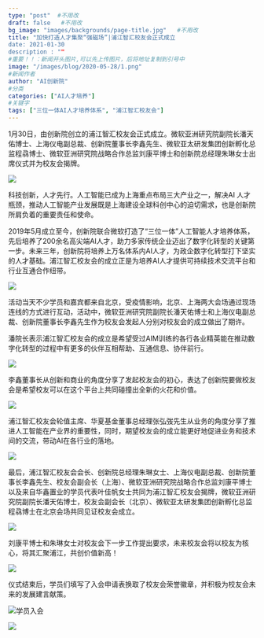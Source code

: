 ```yaml
---
type: "post"  #不用改
draft: false   #不用改
bg_image: "images/backgrounds/page-title.jpg"   #不用改
title: "加快打造人才集聚“强磁场”|浦江智汇校友会正式成立
date: 2021-01-30
description : ""
#重要！！：新闻开头图片,可以先上传图片，后将地址复制到引号中
image: "/images/blog/2020-05-28/1.png"
#新闻作者
author: "AI创新院"
#分类
categories: ["AI人才培养"]
#关键字
tags: ["三位一体AI人才培养体系", "浦江智汇校友会"]
---
```





1月30日，由创新院创立的浦江智汇校友会正式成立。微软亚洲研究院副院长潘天佑博士、上海仪电副总裁、创新院董事长李鑫先生、微软亚太研发集团创新孵化总监程骉博士、微软亚洲研究院战略合作总监刘康平博士和创新院总经理朱琳女士出席仪式并为校友会揭牌。

![](https://www.shaiic.com/picture/1612837190255.JPG)

科技创新，人才先行。人工智能已成为上海重点布局三大产业之一，解决AI 人才瓶颈，推动人工智能产业发展既是上海建设全球科创中心的迫切需求，也是创新院所肩负着的重要责任和使命。

2019年5月成立至今，创新院联合微软打造了“三位一体”人工智能人才培养体系，先后培养了200余名高尖端AI人才，助力多家传统企业迈出了数字化转型的关键第一步。未来三年，创新院将培养上万名体系内AI人才，为政企数字化转型打下坚实的人才基础。浦江智汇校友会的成立正是为培养AI人才提供可持续技术交流平台和行业互通合作纽带。

![](https://www.shaiic.com/picture/1612837259106.png)


活动当天不少学员和嘉宾都来自北京，受疫情影响，北京、上海两大会场通过现场连线的方式进行互动，活动中，微软亚洲研究院副院长潘天佑博士和上海仪电副总裁、创新院董事长李鑫先生作为校友会发起人分别对校友会的成立做出了期许。

潘院长表示浦江智汇校友会的成立是希望受过AIM训练的各行各业精英能在推动数字化转型的过程中有更多的伙伴互相帮助、互通信息、协伴前行。

![](https://www.shaiic.com/picture/1612837306793.JPG)

李鑫董事长从创新和商业的角度分享了发起校友会的初心，表达了创新院要做校友会是希望校友可以在这个平台上共同碰撞出全新的火花和价值。

![](https://www.shaiic.com/picture/1612837351812.JPG)

浦江智汇校友会轮值主席、华夏基金董事总经理张弘弢先生从业务的角度分享了推进人工智能在产业界的重要性，同时，期望校友会的成立能更好地促进业务和技术间的交流，带动AI在各行业的落地。

![](https://www.shaiic.com/picture/1612837407973.JPG)

最后，浦江智汇校友会会长、创新院总经理朱琳女士、上海仪电副总裁、创新院董事长李鑫先生、校友会副会长（上海）、微软亚洲研究院战略合作总监刘康平博士以及来自华鑫置业的学员代表叶佳帆女士共同为浦江智汇校友会揭牌，微软亚洲研究院副院长潘天佑博士，校友会副会长（北京）、微软亚太研发集团创新孵化总监程骉博士在北京会场共同见证校友会成立。

![](https://www.shaiic.com/picture/1612837478845.JPG)

刘康平博士和朱琳女士对校友会下一步工作提出要求，未来校友会将以校友为核心，将其汇聚浦江，共创价值新高！

![](https://www.shaiic.com/picture/1612837516979.JPG)

仪式结束后，学员们填写了入会申请表换取了校友会荣誉徽章，并积极为校友会未来的发展建言献策。

![学员入会](https://www.shaiic.com/picture/1612837559654.JPG "学员入会")

![](https://www.shaiic.com/picture/1612837604567.JPG)
